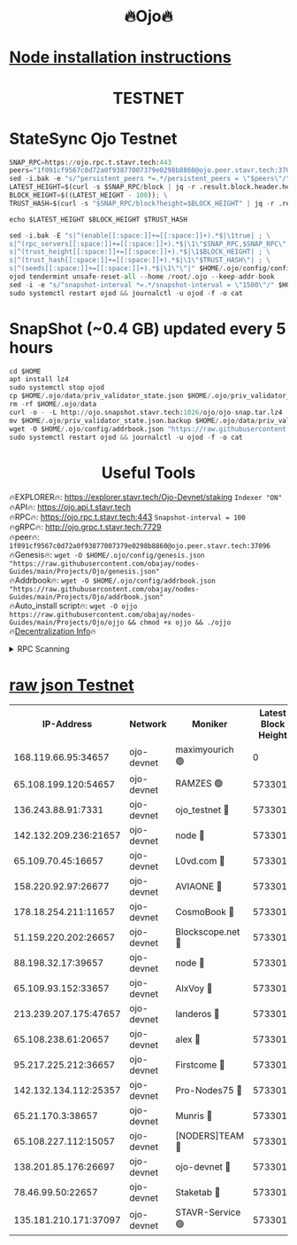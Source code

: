 <h1 align="center"> 🔥Ojo🔥</h1>

[Node installation instructions](https://github.com/obajay/nodes-Guides/tree/main/Projects/Ojo)
=

<h1 align="center"> TESTNET</h1>

# StateSync Ojo Testnet
```python
SNAP_RPC=https://ojo.rpc.t.stavr.tech:443
peers="1f091cf9567c0d72a0f93877007379e0298b8860@ojo.peer.stavr.tech:37096"
sed -i.bak -e "s/^persistent_peers *=.*/persistent_peers = \"$peers\"/" $HOME/.ojo/config/config.toml
LATEST_HEIGHT=$(curl -s $SNAP_RPC/block | jq -r .result.block.header.height); \
BLOCK_HEIGHT=$((LATEST_HEIGHT - 100)); \
TRUST_HASH=$(curl -s "$SNAP_RPC/block?height=$BLOCK_HEIGHT" | jq -r .result.block_id.hash)

echo $LATEST_HEIGHT $BLOCK_HEIGHT $TRUST_HASH

sed -i.bak -E "s|^(enable[[:space:]]+=[[:space:]]+).*$|\1true| ; \
s|^(rpc_servers[[:space:]]+=[[:space:]]+).*$|\1\"$SNAP_RPC,$SNAP_RPC\"| ; \
s|^(trust_height[[:space:]]+=[[:space:]]+).*$|\1$BLOCK_HEIGHT| ; \
s|^(trust_hash[[:space:]]+=[[:space:]]+).*$|\1\"$TRUST_HASH\"| ; \
s|^(seeds[[:space:]]+=[[:space:]]+).*$|\1\"\"|" $HOME/.ojo/config/config.toml
ojod tendermint unsafe-reset-all --home /root/.ojo --keep-addr-book
sed -i -e "s/^snapshot-interval *=.*/snapshot-interval = \"1500\"/" $HOME/.ojo/config/app.toml
sudo systemctl restart ojod && journalctl -u ojod -f -o cat
```
# SnapShot (~0.4 GB) updated every 5 hours
```python
cd $HOME
apt install lz4
sudo systemctl stop ojod
cp $HOME/.ojo/data/priv_validator_state.json $HOME/.ojo/priv_validator_state.json.backup
rm -rf $HOME/.ojo/data
curl -o - -L http://ojo.snapshot.stavr.tech:1026/ojo/ojo-snap.tar.lz4 | lz4 -c -d - | tar -x -C $HOME/.ojo --strip-components 2
mv $HOME/.ojo/priv_validator_state.json.backup $HOME/.ojo/data/priv_validator_state.json
wget -O $HOME/.ojo/config/addrbook.json "https://raw.githubusercontent.com/obajay/nodes-Guides/main/Projects/Ojo/addrbook.json"
sudo systemctl restart ojod && journalctl -u ojod -f -o cat
```
 <h1 align="center"> Useful Tools</h1>

🔥EXPLORER🔥:        https://explorer.stavr.tech/Ojo-Devnet/staking        `Indexer "ON"` \
🔥API🔥:                     https://ojo.api.t.stavr.tech \
🔥RPC🔥:                    https://ojo.rpc.t.stavr.tech:443              `Snapshot-interval = 100` \
🔥gRPC🔥:                  http://ojo.grpc.t.stavr.tech:7729 \
🔥peer🔥:                   `1f091cf9567c0d72a0f93877007379e0298b8860@ojo.peer.stavr.tech:37096` \
🔥Genesis🔥:    ```wget -O $HOME/.ojo/config/genesis.json "https://raw.githubusercontent.com/obajay/nodes-Guides/main/Projects/Ojo/genesis.json"``` \
🔥Addrbook🔥:    ```wget -O $HOME/.ojo/config/addrbook.json "https://raw.githubusercontent.com/obajay/nodes-Guides/main/Projects/Ojo/addrbook.json"``` \
🔥Auto_install script🔥: ```wget -O ojjo https://raw.githubusercontent.com/obajay/nodes-Guides/main/Projects/Ojo/ojjo && chmod +x ojjo && ./ojjo``` \
🔥[Decentralization Info](https://github.com/obajay/StateSync-snapshots/tree/main/Projects/Ojo/Decentralization)🔥



<details>
<summary>RPC Scanning</summary>

<h2 align="center"> We scan nodes in real time every 4 hours. And we provide the final result of RPC endpoints.
We cannot influence the operation of these nodes in any way. </h2>


```python
If Voting Power is higher than 0 --> then the Node is a validator of the network and may be subject to attack and be a potential threat to the chain.
```
```python
We marked such validators with a red symbol
```

</details>

[raw json Testnet](https://rpc-check.ojot.stavr.tech/ojot/rpc-ojot-result.json)
=


<table><tr><th>IP-Address</th><th>Network</th><th>Moniker</th><th>Latest Block Height</th><th>Earliest Block Height</th><th>Catching Up</th><th>Tx Index</th><th>Voting Power</th><th>Scan Time</th></tr><tr><td>168.119.66.95:34657</td><td>ojo-devnet</td><td>maximyourich 🟢</td><td>0</td><td>0</td><td>False</td><td>on</td><td>0</td><td>2024-03-05T02:13:59.311123897UTC</td></tr><tr><td>65.108.199.120:54657</td><td>ojo-devnet</td><td>RAMZES 🟢</td><td>5733015</td><td>306156</td><td>False</td><td>on</td><td>0</td><td>2024-03-05T02:13:58.989676564UTC</td></tr><tr><td>136.243.88.91:7331</td><td>ojo-devnet</td><td>ojo_testnet 🔴</td><td>5733016</td><td>308845</td><td>False</td><td>on</td><td>1000</td><td>2024-03-05T02:14:06.825127613UTC</td></tr><tr><td>142.132.209.236:21657</td><td>ojo-devnet</td><td>node 🔴</td><td>5733018</td><td>350001</td><td>False</td><td>on</td><td>1999</td><td>2024-03-05T02:14:18.077219609UTC</td></tr><tr><td>65.109.70.45:16657</td><td>ojo-devnet</td><td>L0vd.com 🔴</td><td>5733019</td><td>695918</td><td>False</td><td>off</td><td>998</td><td>2024-03-05T02:14:25.902388619UTC</td></tr><tr><td>158.220.92.97:26677</td><td>ojo-devnet</td><td>AVIAONE 🔴</td><td>5733017</td><td>2754001</td><td>False</td><td>on</td><td>19926</td><td>2024-03-05T02:14:15.311998548UTC</td></tr><tr><td>178.18.254.211:11657</td><td>ojo-devnet</td><td>CosmoBook 🔴</td><td>5733018</td><td>4392001</td><td>False</td><td>off</td><td>1047</td><td>2024-03-05T02:14:20.375560879UTC</td></tr><tr><td>51.159.220.202:26657</td><td>ojo-devnet</td><td>Blockscope.net 🔴</td><td>5733014</td><td>4425001</td><td>False</td><td>on</td><td>2025</td><td>2024-03-05T02:13:58.377721424UTC</td></tr><tr><td>88.198.32.17:39657</td><td>ojo-devnet</td><td>node 🔴</td><td>5733019</td><td>4710001</td><td>False</td><td>on</td><td>103032</td><td>2024-03-05T02:14:22.646247873UTC</td></tr><tr><td>65.109.93.152:33657</td><td>ojo-devnet</td><td>AlxVoy 🔴</td><td>5733018</td><td>4943001</td><td>False</td><td>on</td><td>4491415</td><td>2024-03-05T02:14:17.843604847UTC</td></tr><tr><td>213.239.207.175:47657</td><td>ojo-devnet</td><td>landeros 🔴</td><td>5733017</td><td>4967924</td><td>False</td><td>off</td><td>11083</td><td>2024-03-05T02:14:15.523737195UTC</td></tr><tr><td>65.108.238.61:20657</td><td>ojo-devnet</td><td>alex 🔴</td><td>5733015</td><td>5131001</td><td>False</td><td>on</td><td>11359</td><td>2024-03-05T02:13:58.683783025UTC</td></tr><tr><td>95.217.225.212:36657</td><td>ojo-devnet</td><td>Firstcome 🔴</td><td>5733016</td><td>5251946</td><td>False</td><td>on</td><td>13566</td><td>2024-03-05T02:14:04.571688698UTC</td></tr><tr><td>142.132.134.112:25357</td><td>ojo-devnet</td><td>Pro-Nodes75 🔴</td><td>5733015</td><td>5633015</td><td>False</td><td>on</td><td>24651</td><td>2024-03-05T02:14:01.876822883UTC</td></tr><tr><td>65.21.170.3:38657</td><td>ojo-devnet</td><td>Munris 🔴</td><td>5733015</td><td>5633015</td><td>False</td><td>off</td><td>20123</td><td>2024-03-05T02:14:04.234871462UTC</td></tr><tr><td>65.108.227.112:15057</td><td>ojo-devnet</td><td>[NODERS]TEAM 🔴</td><td>5733019</td><td>5633019</td><td>False</td><td>off</td><td>9999</td><td>2024-03-05T02:14:25.269726242UTC</td></tr><tr><td>138.201.85.176:26697</td><td>ojo-devnet</td><td>ojo-devnet 🔴</td><td>5733019</td><td>5633019</td><td>False</td><td>on</td><td>1000024000</td><td>2024-03-05T02:14:25.543481450UTC</td></tr><tr><td>78.46.99.50:22657</td><td>ojo-devnet</td><td>Staketab 🔴</td><td>5733019</td><td>5668501</td><td>False</td><td>on</td><td>1276</td><td>2024-03-05T02:14:26.121316144UTC</td></tr><tr><td>135.181.210.171:37097</td><td>ojo-devnet</td><td>STAVR-Service 🟢</td><td>5733015</td><td>5731401</td><td>False</td><td>on</td><td>0</td><td>2024-03-05T02:13:59.619204363UTC</td></tr></table>
